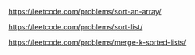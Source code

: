 


https://leetcode.com/problems/sort-an-array/

https://leetcode.com/problems/sort-list/

https://leetcode.com/problems/merge-k-sorted-lists/
